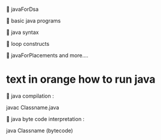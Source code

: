 
:diamond_shape_with_a_dot_inside:  javaForDsa

:diamond_shape_with_a_dot_inside:  basic java programs

:diamond_shape_with_a_dot_inside:  java syntax

:diamond_shape_with_a_dot_inside:  loop constructs

:diamond_shape_with_a_dot_inside:  javaForPlacements and more....
  
# text in orange how to run java

:diamond_shape_with_a_dot_inside:  java compilation :

javac Classname.java

:diamond_shape_with_a_dot_inside:  java byte code interpretation :

java Classname (bytecode)
